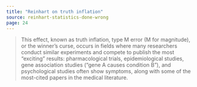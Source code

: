 ```yaml
---
title: "Reinhart on truth inflation"
source: reinhart-statistics-done-wrong
page: 24
---
```


> This effect, known as truth inflation, type M error (M for magnitude), or the winner’s curse,
>   occurs in fields where many researchers conduct similar experiments and
>   compete to publish the most “exciting” results:
>   pharmacological trials, epidemiological studies,
>   gene association studies (“gene A causes condition B”),
>   and psychological studies often show symptoms,
>   along with some of the most-cited papers in the medical literature.
